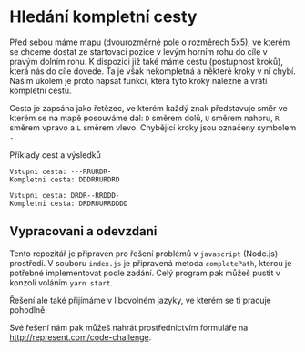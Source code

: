 # Hledání kompletní cesty
Před sebou máme mapu (dvourozměrné pole o rozměrech 5x5), ve kterém se chceme dostat ze startovací pozice v levým horním rohu do cíle v pravým dolním rohu. K dispozici již také máme cestu (postupnost kroků), která nás do cíle dovede. Ta je však nekompletná a některé kroky v ní chybí. Naším úkolem je proto napsat funkci, která tyto kroky nalezne a vrátí kompletní cestu.

Cesta je zapsána jako řetězec, ve kterém každý znak představuje směr ve kterém se na mapě posouváme dál: `D` směrem dolů, `U` směrem nahoru, `R` směrem vpravo a `L` směrem vlevo. Chybějící kroky jsou označeny symbolem `-`.

Příklady cest a výsledků

```
Vstupni cesta: ---RRURDR-
Kompletni cesta: DDDRRURDRD
```

```
Vstupni cesta: DRDR--RRDDD-
Kompletni cesta: DRDRUURRDDDD
```

## Vypracovani a odevzdani

Tento repozitář je připraven pro řešení problémů v `javascript` (Node.js) prostředí. V souboru `index.js` je připravená metoda `completePath`, kterou je potřebné implementovat podle zadání. Celý program pak můžeš pustit v konzoli voláním `yarn start`.

Řešení ale také přijímáme v libovolném jazyky, ve kterém se ti pracuje pohodlně.

Své řešení nám pak můžeš nahrát prostřednictvím formuláře na http://represent.com/code-challenge.
